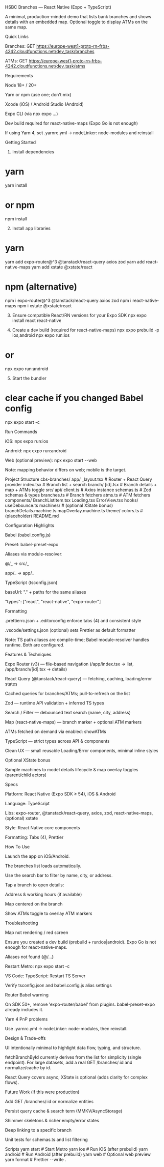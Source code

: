 HSBC Branches — React Native (Expo + TypeScript)

A minimal, production-minded demo that lists bank branches and shows details with an embedded map. Optional toggle to display ATMs on the same map.

Quick Links

Branches: GET https://europe-west1-proto-rn-frbs-4242.cloudfunctions.net/dev_task/branches

ATMs: GET https://europe-west1-proto-rn-frbs-4242.cloudfunctions.net/dev_task/atms

Requirements

Node 18+ / 20+

Yarn or npm (use one; don’t mix)

Xcode (iOS) / Android Studio (Android)

Expo CLI (via npx expo …)

Dev build required for react-native-maps (Expo Go is not enough)

If using Yarn 4, set .yarnrc.yml → nodeLinker: node-modules and reinstall

Getting Started

1. Install dependencies

# yarn

yarn install

# or npm

npm install

2. Install app libraries

# yarn

yarn add expo-router@^3 @tanstack/react-query axios zod
yarn add react-native-maps
yarn add xstate @xstate/react

# npm (alternative)

npm i expo-router@^3 @tanstack/react-query axios zod
npm i react-native-maps
npm i xstate @xstate/react

3. Ensure compatible React/RN versions for your Expo SDK
   npx expo install react react-native

4. Create a dev build (required for react-native-maps)
   npx expo prebuild -p ios,android
   npx expo run:ios

# or

npx expo run:android

5. Start the bundler

# clear cache if you changed Babel config

npx expo start -c

Run Commands

iOS: npx expo run:ios

Android: npx expo run:android

Web (optional preview): npx expo start --web

Note: mapping behavior differs on web; mobile is the target.

Project Structure
cbs-branches/
app/
\_layout.tsx # Router + React Query provider
index.tsx # Branch list + search
branch/
[id].tsx # Branch details + map + ATMs toggle
src/
api/
client.ts # Axios instance
schemas.ts # Zod schemas & types
branches.ts # Branch fetchers
atms.ts # ATM fetchers
components/
BranchListItem.tsx
Loading.tsx
ErrorView.tsx
hooks/
useDebounce.ts
machines/ # (optional XState bonus)
branchDetails.machine.ts
mapOverlay.machine.ts
theme/
colors.ts # (placeholder)
README.md

Configuration Highlights

Babel (babel.config.js)

Preset: babel-preset-expo

Aliases via module-resolver:

@/_ → src/_

app/_ → app/_

TypeScript (tsconfig.json)

baseUrl: "." + paths for the same aliases

"types": ["react", "react-native", "expo-router"]

Formatting

.prettierrc.json + .editorconfig enforce tabs (4) and consistent style

.vscode/settings.json (optional) sets Prettier as default formatter

Note: TS path aliases are compile-time; Babel module-resolver handles runtime. Both are configured.

Features & Techniques

Expo Router (v3) — file-based navigation (/app/index.tsx → list, /app/branch/[id].tsx → details)

React Query (@tanstack/react-query) — fetching, caching, loading/error states

Cached queries for branches/ATMs; pull-to-refresh on the list

Zod — runtime API validation + inferred TS types

Search / Filter — debounced text search (name, city, address)

Map (react-native-maps) — branch marker + optional ATM markers

ATMs fetched on demand via enabled: showATMs

TypeScript — strict types across API & components

Clean UX — small reusable Loading/Error components, minimal inline styles

Optional XState bonus

Sample machines to model details lifecycle & map overlay toggles (parent/child actors)

Specs

Platform: React Native (Expo SDK ≥ 54), iOS & Android

Language: TypeScript

Libs: expo-router, @tanstack/react-query, axios, zod, react-native-maps, (optional) xstate

Style: React Native core components

Formatting: Tabs (4), Prettier

How To Use

Launch the app on iOS/Android.

The branches list loads automatically.

Use the search bar to filter by name, city, or address.

Tap a branch to open details:

Address & working hours (if available)

Map centered on the branch

Show ATMs toggle to overlay ATM markers

Troubleshooting

Map not rendering / red screen

Ensure you created a dev build (prebuild + run:ios|android). Expo Go is not enough for react-native-maps.

Aliases not found (@/...)

Restart Metro: npx expo start -c

VS Code: TypeScript: Restart TS Server

Verify tsconfig.json and babel.config.js alias settings

Router Babel warning

On SDK 50+, remove 'expo-router/babel' from plugins. babel-preset-expo already includes it.

Yarn 4 PnP problems

Use .yarnrc.yml → nodeLinker: node-modules, then reinstall.

Design & Trade-offs

UI intentionally minimal to highlight data flow, typing, and structure.

fetchBranchById currently derives from the list for simplicity (single endpoint). For large datasets, add a real GET /branches/:id and normalize/cache by id.

React Query covers async; XState is optional (adds clarity for complex flows).

Future Work (if this were production)

Add GET /branches/:id or normalize entities

Persist query cache & search term (MMKV/AsyncStorage)

Shimmer skeletons & richer empty/error states

Deep linking to a specific branch

Unit tests for schemas.ts and list filtering

Scripts
yarn start # Start Metro
yarn ios # Run iOS (after prebuild)
yarn android # Run Android (after prebuild)
yarn web # Optional web preview
yarn format # Prettier --write .
